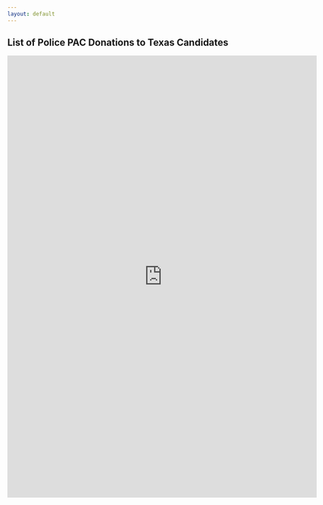 ```yaml
---
layout: default
---
```


## List of Police PAC Donations to Texas Candidates

<iframe width="700" height="1000" frameborder="0" src="https://utexas-my.sharepoint.com/:x:/r/personal/ech2468_austin_eid_utexas_edu/Documents/updated%20list.xlsx?d=w2280fd9428294fd6ba13df1694a46e4c&csf=1&web=1&e=LtkWgZ&action=embedview&wdAllowInteractivity=True&wdbipreview=True">

This list was compiled using data from June 4 2020 and has all police PAC donations from January 1 2020 to the date above. The data is from the Texas Ethics Commission Campaign Finance CSV <a href="https://www.ethics.state.tx.us/search/cf/">Database</a>.